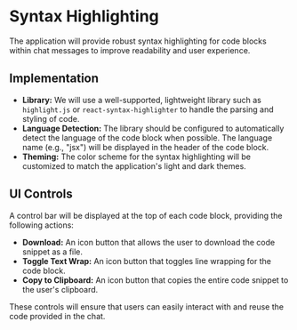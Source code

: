 # Syntax Highlighting

The application will provide robust syntax highlighting for code blocks within chat messages to improve readability and user experience.

## Implementation

- **Library:** We will use a well-supported, lightweight library such as `highlight.js` or `react-syntax-highlighter` to handle the parsing and styling of code.
- **Language Detection:** The library should be configured to automatically detect the language of the code block when possible. The language name (e.g., "jsx") will be displayed in the header of the code block.
- **Theming:** The color scheme for the syntax highlighting will be customized to match the application's light and dark themes.

## UI Controls

A control bar will be displayed at the top of each code block, providing the following actions:

- **Download:** An icon button that allows the user to download the code snippet as a file.
- **Toggle Text Wrap:** An icon button that toggles line wrapping for the code block.
- **Copy to Clipboard:** An icon button that copies the entire code snippet to the user's clipboard.

These controls will ensure that users can easily interact with and reuse the code provided in the chat.